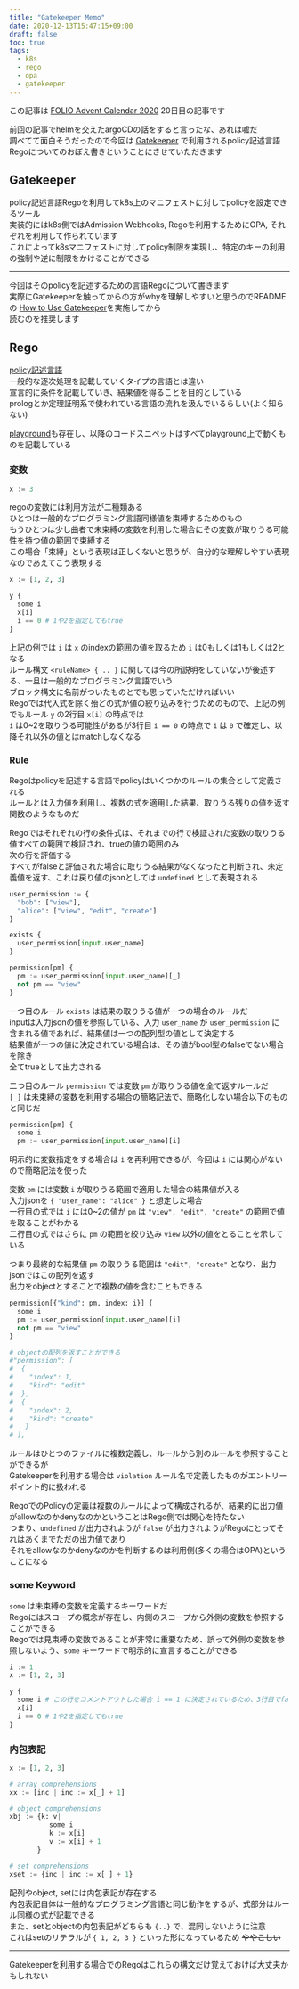 ```yaml
---
title: "Gatekeeper Memo"
date: 2020-12-13T15:47:15+09:00
draft: false
toc: true
tags:
  - k8s
  - rego
  - opa
  - gatekeeper
---
```


この記事は [FOLIO Advent Calendar 2020](https://adventar.org/calendars/5553) 20日目の記事です  

前回の記事でhelmを交えたargoCDの話をすると言ったな、あれは嘘だ  
調べてて面白そうだったので今回は [Gatekeeper](https://github.com/open-policy-agent/gatekeeper) で利用されるpolicy記述言語Regoについてのおぼえ書きということにさせていただきます  

## Gatekeeper
policy記述言語Regoを利用してk8s上のマニフェストに対してpolicyを設定できるツール  
実装的にはk8s側ではAdmission Webhooks, Regoを利用するためにOPA, それぞれを利用して作られています  
これによってk8sマニフェストに対してpolicy制限を実現し、特定のキーの利用の強制や逆に制限をかけることができる  

---

今回はそのpolicyを記述するための言語Regoについて書きます  
実際にGatekeeperを触ってからの方がwhyを理解しやすいと思うのでREADMEの [How to Use Gatekeeper](https://github.com/open-policy-agent/gatekeeper#how-to-use-gatekeeper)を実施してから  
読むのを推奨します

## Rego
[policy記述言語](https://www.openpolicyagent.org/docs/latest/policy-language/)  
一般的な逐次処理を記載していくタイプの言語とは違い  
宣言的に条件を記載していき、結果値を得ることを目的としている  
prologとか定理証明系で使われている言語の流れを汲んでいるらしい(よく知らない)  

[playground](https://play.openpolicyagent.org/)も存在し、以降のコードスニペットはすべてplayground上で動くものを記載している  

### 変数  
```python
x := 3
```

regoの変数には利用方法が二種類ある  
ひとつは一般的なプログラミング言語同様値を束縛するためのもの  
もうひとつは少し曲者で未束縛の変数を利用した場合にその変数が取りうる可能性を持つ値の範囲で束縛する  
この場合「束縛」という表現は正しくないと思うが、自分的な理解しやすい表現なのであえてこう表現する  

```python
x := [1, 2, 3]

y {
  some i
  x[i]
  i == 0 # 1や2を指定してもtrue
}
```
上記の例では `i` は `x` のindexの範囲の値を取るため `i` は0もしくは1もしくは2となる  
ルール構文 `<ruleName> { .. }` に関しては今の所説明をしていないが後述する、一旦は一般的なプログラミング言語でいう  
ブロック構文に名前がついたものとでも思っていただければいい  
Regoでは代入式を除く殆どの式が値の絞り込みを行うためのもので、上記の例でもルール `y` の2行目 `x[i]` の時点では  
`i` は0~2を取りうる可能性があるが3行目 `i == 0` の時点で `i` は `0` で確定し、以降それ以外の値とはmatchしなくなる  

### Rule
Regoはpolicyを記述する言語でpolicyはいくつかのルールの集合として定義される  
ルールとは入力値を利用し、複数の式を適用した結果、取りうる残りの値を返す関数のようなものだ  

Regoではそれぞれの行の条件式は、それまでの行で検証された変数の取りうる値すべての範囲で検証され、trueの値の範囲のみ  
次の行を評価する  
すべてがfalseと評価された場合に取りうる結果がなくなったと判断され、未定義値を返す、これは戻り値のjsonとしては `undefined` として表現される  

```python
user_permission := {
  "bob": ["view"],
  "alice": ["view", "edit", "create"]
}

exists {
  user_permission[input.user_name]
}

permission[pm] {
  pm := user_permission[input.user_name][_]
  not pm == "view"
}
```

一つ目のルール `exists` は結果の取りうる値が一つの場合のルールだ  
inputは入力jsonの値を参照している、入力 `user_name` が `user_permission` に  
含まれる値であれば、結果値は一つの配列型の値として決定する  
結果値が一つの値に決定されている場合は、その値がbool型のfalseでない場合を除き  
全てtrueとして出力される  

二つ目のルール `permission` では変数 `pm` が取りうる値を全て返すルールだ  
`[_]` は未束縛の変数を利用する場合の簡略記法で、簡略化しない場合以下のものと同じだ
```python
permission[pm] {
  some i
  pm := user_permission[input.user_name][i]
```
明示的に変数指定をする場合は `i` を再利用できるが、今回は `i` には関心がないので簡略記法を使った  

変数 `pm` には変数 `i` が取りうる範囲で適用した場合の結果値が入る  
入力jsonを `{ "user_name": "alice" }` と想定した場合  
一行目の式では `i` には0~2の値が `pm` は `"view", "edit", "create"` の範囲で値を取ることがわかる  
二行目の式ではさらに `pm` の範囲を絞り込み `view` 以外の値をとることを示している  

つまり最終的な結果値 `pm` の取りうる範囲は `"edit", "create"` となり、出力jsonではこの配列を返す  
出力をobjectとすることで複数の値を含むこともできる  
```python
permission[{"kind": pm, index: i}] {
  some i
  pm := user_permission[input.user_name][i]
  not pm == "view"
}

# objectの配列を返すことができる
#"permission": [
#  {
#    "index": 1,
#    "kind": "edit"
#  },
#  {
#    "index": 2,
#    "kind": "create"
#   }
# ],
```

ルールはひとつのファイルに複数定義し、ルールから別のルールを参照することができるが  
Gatekeeperを利用する場合は `violation` ルール名で定義したものがエントリーポイント的に扱われる  

RegoでのPolicyの定義は複数のルールによって構成されるが、結果的に出力値がallowなのかdenyなのかということはRego側では関心を持たない  
つまり、`undefined` が出力されようが `false` が出力されようがRegoにとってそれはあくまでただの出力値であり  
それをallowなのかdenyなのかを判断するのは利用側(多くの場合はOPA)ということになる  

### some Keyword
`some` は未束縛の変数を定義するキーワードだ  
Regoにはスコープの概念が存在し、内側のスコープから外側の変数を参照することができる  
Regoでは見束縛の変数であることが非常に重要なため、誤って外側の変数を参照しないよう、`some` キーワードで明示的に宣言することができる  
```python
i := 1
x := [1, 2, 3]

y {
  some i # この行をコメントアウトした場合 i == 1 に決定されているため、3行目でfalseとなる
  x[i]
  i == 0 # 1や2を指定してもtrue
}
```

### 内包表記
```python
x := [1, 2, 3]

# array comprehensions
xx := [inc | inc := x[_] + 1]

# object comprehensions
xbj := {k: v|
          some i
          k := x[i]
          v := x[i] + 1
       }

# set comprehensions
xset := {inc | inc := x[_] + 1}
```
配列やobject, setには内包表記が存在する  
内包表記自体は一般的なプログラミング言語と同じ動作をするが、式部分はルール同様の式が記載できる  
また、setとobjectの内包表記がどちらも `{..}` で、混同しないように注意  
これはsetのリテラルが `{ 1, 2, 3 }` といった形になっているため ~~ややこしい~~  

---
Gatekeeperを利用する場合でのRegoはこれらの構文だけ覚えておけば大丈夫かもしれない
